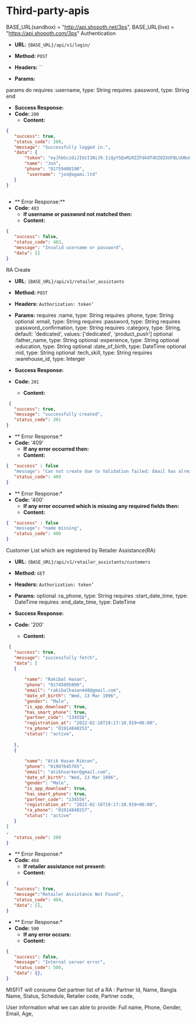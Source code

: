 # Third-party-apis
BASE_URL(sandbox) = "http://api.shopoth.net/3ps",
BASE_URL(live) = "https://api.shopoth.com/3ps"
Authentication

* **URL**: `{BASE_URL}/api/v1/login/`

* **Method:** `POST`

*  **Headers:**
	 ``
*  **Params:**

params do
 requires :username, type: String
 requires :password, type: String
end

* **Success Response:**
* **Code:** `200`
  	* **Content:**

```json
{
   "success": true,
   "status_code": 200,
   "message": "Successfully logged in.",
   "data": {
       "token": "eyJhbGciOiJIUzI1NiJ9.IiQyYSQxMiRZZFdkOTdUZ0ZXUFBLUUNuUGpvbG9PZnV3dnBhamhZMXQ3VnF4TFNjUUlEZ0ZtM2ZoSEhOZSI.zUWGkcZm-55SrECarrNHH64EApY7Iz3MHyCmHM04X5M",
       "name": "Jon",
       "phone": "01759408190",
        "username": "jon@agami.ltd"
   }
}
 

```


* ** Error Response:**
* **Code:** `403`
  	* **If username or password not matched then:**
  	* **Content:**
```json
{
   "success": false,
   "status_code": 403,
   "message": "Invalid username or password",
   "data": []
}

```


RA Create

* **URL**: `{BASE_URL}/api/v1/retailer_assistants`

* **Method:** `POST`

*  **Headers:**
	 `Authorization: token’`

*  **Params:**
 requires :name, type: String
 requires :phone, type: String
 optional :email, type: String
 requires :password, type: String
 requires :password_confirmation, type: String
 requires :category, type: String, default: 'dedicated', values: ['dedicated', 'product_push']
 optional :father_name, type: String
 optional :experience, type: String
 optional :education, type: String
 optional :date_of_birth, type: DateTime
 optional :nid, type: String
 optional :tech_skill, type: String
 requires :warehouse_id, type: Interger

* **Success Response:**
* **Code:** `201`
  	* **Content:**

```json
 {
   "success": true,
   "message": "successfully created",
   "status_code": 201
}
```

* ** Error Response:*
* **Code:** '409'
  	* **If any error occurred then:**
  	* **Content:**
```json
{  "success" : false
   "message": "Can not create due to Validation failed: Email has already been taken",
   "status_code": 409
}
```

* ** Error Response:*
* **Code:** '400'
  	* **If any error occurred which is missing any required fields then:**
  	* **Content:**
```json
{  "success" : false
   "message": "name missing",
   "status_code": 400
}
```

Customer List which are registered by Retailer Assistance(RA)

* **URL**: `{BASE_URL}/api/v1/retailer_assistants/customers`

* **Method:** `GET`

*  **Headers:**
	 `Authorization: token’`

*  **Params:**
 optional :ra_phone, type: String
 requires :start_date_time, type: DateTime
 requires :end_date_time, type: DateTime


* **Success Response:**
* **Code:** '200'
  	* **Content:**

```json
 {
   "success": true,
   "message": "successfully fetch",
   "data": [
   {
      
       "name": "Rakibal Hasan",
       "phone": "01745895099",
       "email": "rakibalhasan448@gmail.com",
       "date_of_birth": "Wed, 13 Mar 1996",
       "gender": "Male",
       "is_app_download": true,
       "has_smart_phone": true,
       "partner_code": "134556",
       "registration_at": "2022-02-16T19:17:10.919+06:00",
       "ra_phone": "01914840253",
       "status": "active",
    
   },
   {
 
       "name": "Atik Hasan Rikcon",
       "phone": "01907645765",
       "email": "atikhsarker@gmail.com",
       "date_of_birth": "Wed, 13 Mar 1996",
       "gender": "Male",
       "is_app_download": true,
       "has_smart_phone": true,
       "partner_code": "134556",
       "registration_at": "2022-02-16T19:17:10.919+06:00",
       "ra_phone": "01914840257",
       "status": "active"
   }
]
,
   "status_code": 200
}
```

* ** Error Response:*
* **Code:** `404`
  	* **If retailer assistance not present:**
  	* **Content:**
```json
{
   "success": true,
   "message":"Retailer Assistance Not Found",
   "status_code": 404,
   "data": [],
}
```

* ** Error Response:*
* **Code:** `500`
  	* **If any error occurs:**
  	* **Content:**
```json
{
   "success": false,
   "message": "Internal server error",
   "status_code": 500,
   "data": {},
}
```

MISFIT will consume
Get partner list of a RA : 
Partner Id,
Name,
Bangla Name,
Status,
Schedule,
Retailer code,
Partner code,


User information what we can able to provide:
Full name,
Phone,
Gender,
Email,
Age,
 

